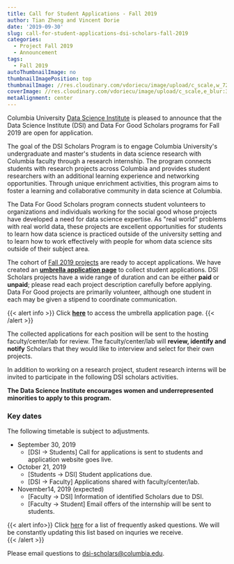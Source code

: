 ```yaml
---
title: Call for Student Applications - Fall 2019
author: Tian Zheng and Vincent Dorie
date: '2019-09-30'
slug: call-for-student-applications-dsi-scholars-fall-2019
categories:
  - Project Fall 2019
  - Announcement
tags:
  - Fall 2019
autoThumbnailImage: no
thumbnailImagePosition: top
thumbnailImage: //res.cloudinary.com/vdoriecu/image/upload/c_scale,w_720/v1569954028/opencall_fall2019_so51mh.png
coverImage: //res.cloudinary.com/vdoriecu/image/upload/c_scale,e_blur:300,w_800/v1569954028/opencall_fall2019_so51mh.png
metaAlignment: center
---
```

Columbia University [Data Science Institute](http://datascience.columbia.edu/) is pleased to announce that the Data Science Institute (DSI) and Data For Good Scholars programs for Fall 2019 are open for application.

The goal of the DSI Scholars Program is to engage Columbia University's undergraduate and master's students in data science research with Columbia faculty through a research internship. The program connects students with research projects across Columbia and provides student researchers with an additional learning experience and networking opportunities. Through unique enrichment activities, this program aims to foster a learning and collaborative community in data science at Columbia.

The Data For Good Scholars program connects student volunteers to organizations and individuals working for the social good whose projects have developed a need for data science expertise. As "real world" problems with real world data, these projects are excellent opportunities for students to learn how data science is practiced outside of the university setting and to learn how to work effectively with people for whom data science sits outside of their subject area.

<!--more-->
The cohort of [Fall 2019 projects](https://cu-dsi-scholars.github.io/DSI-scholars/categories/project-fall-2019/) are ready to accept applications. We have created an [**umbrella application page**](https://forms.gle/4ZwYdnpkbTcHE63s7) to collect student applications. DSI Scholars projects have a wide range of duration and can be either **paid** or **unpaid**; please read each project description carefully before applying. Data For Good projects are primarily volunteer, although one student in each may be given a stipend to coordinate communication.

{{< alert info >}}
Click [**here**](https://forms.gle/4ZwYdnpkbTcHE63s7) to access the umbrella application page. 
{{< /alert >}}

The collected applications for each position will be sent to the hosting faculty/center/lab for review. The faculty/center/lab will **review, identify and notify** Scholars that they would like to interview and select for their own projects. 

In addition to working on a research project, student research interns will be invited to participate in the following DSI scholars activities.

**The Data Science Institute encourages women and underrepresented minorities to apply to this program.**

### Key dates 

The following timetable is subject to adjustments. 

+ September 30, 2019
    + [DSI -> Students] Call for applications is sent to students and application website goes live.
+ October 21, 2019
    + [Students -> DSI] Student applications due.
    + [DSI -> Faculty] Applications shared with faculty/center/lab.
+ November14, 2019 (expected)
    + [Faculty -> DSI] Information of identified Scholars due to DSI.
    + [Faculty -> Student] Email offers of the internship will be sent to students.
    
{{< alert info>}}
Click [here](/page/faq2019) for a list of frequently asked questions. We will be constantly updating this list based on inquries we receive.  
{{< /alert >}}

Please email questions to <dsi-scholars@columbia.edu>.
